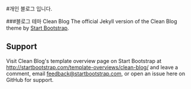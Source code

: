 #개인 블로그 입니다.

###블로그 테마 Clean Blog
The official Jekyll version of the Clean Blog theme by [Start Bootstrap](http://startbootstrap.com/).

## Support

Visit Clean Blog's template overview page on Start Bootstrap at http://startbootstrap.com/template-overviews/clean-blog/ and leave a comment, email feedback@startbootstrap.com, or open an issue here on GitHub for support.

